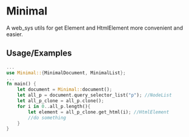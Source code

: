 
# Minimal

A web_sys utils for get Element and HtmlElement more convenient and easier.



## Usage/Examples

```rust
...
use Minimal::{MinimalDocument, MinimalList};
...
fn main() {
    let document = Minimal::document();
    let all_p = document.query_selector_list("p"); //NodeList
    let all_p_clone = all_p.clone();
    for i in 0..all_p.length(){
        let element = all_p_clone.get_html(i); //HtmlElement
        //do something
    }
}
```

